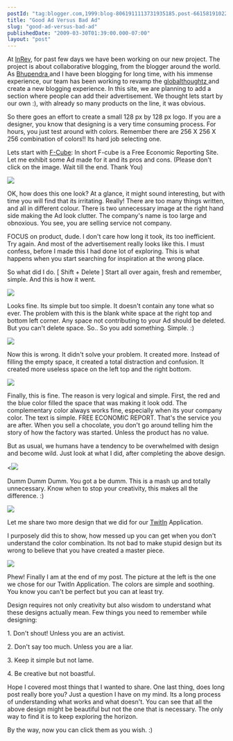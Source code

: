 ```yaml
---
postId: "tag:blogger.com,1999:blog-8061911113731935185.post-6615819102249586546"
title: "Good Ad Versus Bad Ad"
slug: "good-ad-versus-bad-ad"
publishedDate: "2009-03-30T01:39:00.000-07:00"
layout: "post"
---
```


[](http://2.bp.blogspot.com/_UYUaEitRq54/SdCVoRKyTKI/AAAAAAAAAnU/b4dxVSFwz0Q/s1600-h/twitter1.jpg)

At [InRev](http://www.in-rev.com/), for past few days we have been working on
our new project. The project is about collaborative blogging, from the blogger
around the world. As [Bhupendra ](http://analyticsbhups.blogspot.com/)and I
have been blogging for long time, with his immense experience, our team has
been working to revamp the [globalthoughtz](http://www.globalthoughtz.com/)[
](http://www.globalthoughtz.com/)and create a new blogging experience. In this
site, we are planning to add a section where people can add their
advertisement. We thought lets start by our own :), with already so many
products on the line, it was obvious.  

  

So there goes an effort to create a small 128 px by 128 px logo. If you are a
designer, you know that designing is a very time consuming process. For hours,
you just test around with colors. Remember there are 256 X 256 X 256
combination of colors!! Its hard job selecting one.

  

Lets start with [F-Cube](http://www.f-cube.us/reports/): In short F-cube is a
Free Economic Reporting Site. Let me exhibit some Ad made for it and its pros
and cons. (Please don't click on the image. Wait till the end. Thank You)

  
[![](http://4.bp.blogspot.com/_UYUaEitRq54/SdCJjXYQPUI/AAAAAAAAAlc/c3xLVSyf8o4/s400/fcube.jpg)](http://www.f-cube.us/)

OK, how does this one look? At a glance, it might sound interesting, but with
time you will find that its irritating. Really! There are too many things
written, and all in different colour. There is two unnecessary image at the
right hand side making the Ad look clutter. The company's name is too large
and obnoxious. You see, you are selling service not company.

  

FOCUS on product, dude. I don't care how long it took, its too inefficient.
Try again. And most of the advertisement really looks like this. I must
confess, before I made this I had done lot of exploring. This is what happens
when you start searching for inspiration at the wrong place.

  

So what did I do. [ Shift \+ Delete ] Start all over again, fresh and
remember, simple. And this is how it went.

[![](http://3.bp.blogspot.com/_UYUaEitRq54/SdCKP2TBbfI/AAAAAAAAAl0/g7wY9pxGxUg/s400/fcube1.jpg)](http://www.f-cube.us/)

  

Looks fine. Its simple but too simple. It doesn't contain any tone what so
ever. The problem with this is the blank white space at the right top and
bottom left corner. Any space not contributing to your Ad should be deleted.
But you can't delete space. So.. So you add something. Simple. :)

  

  

[![](http://2.bp.blogspot.com/_UYUaEitRq54/SdCKUqZp4uI/AAAAAAAAAl8/uffZF_fUCIA/s400/fcube2.jpg)](http://www.f-cube.us/)

Now this is wrong. It didn't solve your problem. It created more. Instead of
filling the empty space, it created a total distraction and confusion. It
created more useless space on the left top and the right bottom.

  

  

[![](http://3.bp.blogspot.com/_UYUaEitRq54/SdCLenUSRfI/AAAAAAAAAmU/aNFAaR9qVFs/s400/fcube3.jpg)](http://www.f-cube.us/)

  

  

Finally, this is fine. The reason is very logical and simple. First, the red
and the blue color filled the space that was making it look odd. The
complementary color always works fine, especially when its your company color.
The text is simple. FREE ECONOMIC REPORT. That's the service you are after.
When you sell a chocolate, you don't go around telling him the story of how
the factory was started. Unless the product has no value.

  

But as usual, we humans have a tendency to be overwhelmed with design and
become wild. Just look at what I did, after completing the above design.

  
  

<[![](http://3.bp.blogspot.com/_UYUaEitRq54/SdCQhZPbOFI/AAAAAAAAAms/MKcxP7wtk4M/s400/fcube4.jpg)](http://www.f-cube.us/)

[](http://www.f-cube.us/)Dumm Dumm Dumm. You got a be dumm. This is a mash up
and totally unnecessary. Know when to stop your creativity, this makes all the
difference. :)  

  

  

[![](http://1.bp.blogspot.com/_UYUaEitRq54/SdCVlN9OvII/AAAAAAAAAnM/WD_wqnKhN-c/s400/twitter3.jpg)](http://www.buzzom.com/)

  
  

Let me share two more design that we did for our
[TwitIn](http://www.buzzom.com/) Application.  

  

I purposely did this to show, how messed up you can get when you don't
understand the color combination. Its not bad to make stupid design but its
wrong to believe that you have created a master piece.

  

[![](http://2.bp.blogspot.com/_UYUaEitRq54/SdCVoRKyTKI/AAAAAAAAAnU/b4dxVSFwz0Q/s400/twitter1.jpg)](http://www.buzzom.com/)

  
  

  

Phew! Finally I am at the end of my post. The picture at the left is the one
we chose for our TwitIn Application. The colors are simple and soothing. You
know you can't be perfect but you can at least try.  

  

  

Design requires not only creativity but also wisdom to understand what these
designs actually mean. Few things you need to remember while designing:  

  

1\. Don't shout! Unless you are an activist.

2\. Don't say too much. Unless you are a liar.

3\. Keep it simple but not lame.

4\. Be creative but not boastful.

  

Hope I covered most things that I wanted to share. One last thing, does long
post really bore you? Just a question I have on my mind. Its a long process of
understanding what works and what doesn't. You can see that all the above
design might be beautiful but not the one that is necessary. The only way to
find it is to keep exploring the horizon.

By the way, now you can click them as you wish. :)  

  

